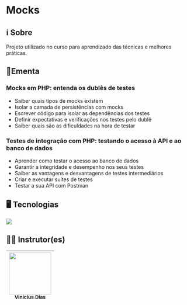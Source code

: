 # Mocks

## ℹ️ Sobre

<p>Projeto utilizado no curso para aprendizado das técnicas e melhores práticas.</p>

## 📘Ementa

### Mocks em PHP: entenda os dublês de testes

- Saiber quais tipos de mocks existem
- Isolar a camada de persistências com mocks
- Escrever código para isolar as dependências dos testes
- Definir expectativas e verificações nos testes pelo dublê
- Saiber quais são as dificuldades na hora de testar

### Testes de integração com PHP: testando o acesso à API e ao banco de dados

- Aprender como testar o acesso ao banco de dados
- Garantir a integridade e desempenho nos seus testes
- Saiber as vantagens e desvantagens de testes intermediários
- Criar e executar suítes de testes
- Testar a sua API com Postman

## 🖥️ Tecnologias

<div>
  <img src="https://img.shields.io/badge/php-%23777BB4.svg?&logo=php&logoColor=white">
</div>

## 🧑‍🏫 Instrutor(es)

| [<img loading="lazy" src="https://avatars.githubusercontent.com/u/6991415?v=4" width=115><br><sub>Vinicius Dias</sub>](https://github.com/cviniciussdias) |
| :-------------------------------------------------------------------------------------------------------------------------------------------------------: |
